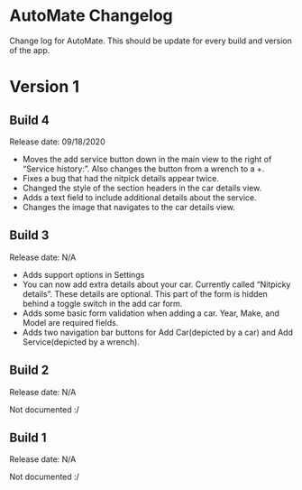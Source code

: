 # AutoMate Changelog
 
 Change log for AutoMate. This should be update for every build and version of the app. 
 
 # Version 1
 
 ## Build 4
 
 Release date: 09/18/2020
 
 - Moves the add service button down in the main view to the right of “Service history:”. Also changes the button from a wrench to a +. 
- Fixes a bug that had the nitpick details appear twice.
- Changed the style of the section headers in the car details view.
- Adds a text field to include additional details about the service. 
- Changes the image that navigates to the car details view.
 
 ## Build 3

 Release date: N/A
 
 - Adds support options in Settings
- You can now add extra details about your car. Currently called “Nitpicky details”. These details are optional. This part of the form is hidden behind a toggle switch in the add car form.
- Adds some basic form validation when adding a car. Year, Make, and Model are required fields.
- Adds two navigation bar buttons for Add Car(depicted by a car) and Add Service(depicted by a wrench). 
 
 ## Build 2

 Release date: N/A

 Not documented :/
 
 ## Build 1
 
 Release date: N/A
 
 Not documented :/
